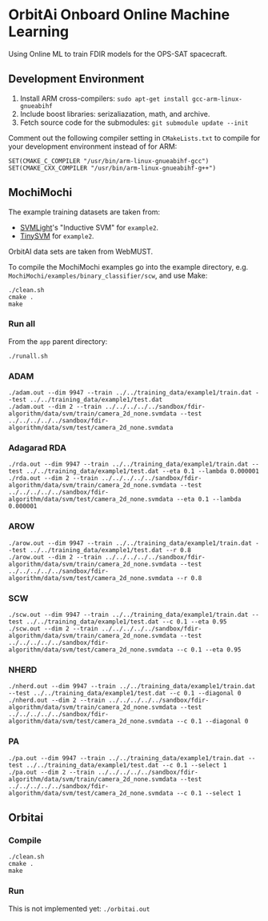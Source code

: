 # OrbitAi Onboard Online Machine Learning
Using Online ML to train FDIR models for the OPS-SAT spacecraft.

## Development Environment
1. Install ARM cross-compilers: `sudo apt-get install gcc-arm-linux-gnueabihf`
2. Include boost libraries: serizaliazation, math, and archive.
3. Fetch source code for the submodules: `git submodule update --init`


Comment out the following compiler setting in `CMakeLists.txt` to compile for your development environment instead of for ARM:

```
SET(CMAKE_C_COMPILER "/usr/bin/arm-linux-gnueabihf-gcc")
SET(CMAKE_CXX_COMPILER "/usr/bin/arm-linux-gnueabihf-g++")
```

## MochiMochi
The example training datasets are taken from:
- [SVMLight](http://svmlight.joachims.org/)'s "Inductive SVM" for `example2`.
- [TinySVM](http://chasen.org/~taku/software/TinySVM/) for  `example2`.

OrbitAI data sets are taken from WebMUST.

To compile the MochiMochi examples go into the example directory, e.g. `MochiMochi/examples/binary_classifier/scw`, and use Make:
```
./clean.sh
cmake .
make
```

### Run all
From the `app` parent directory:
```
./runall.sh
```

### ADAM
```
./adam.out --dim 9947 --train ../../training_data/example1/train.dat --test ../../training_data/example1/test.dat
./adam.out --dim 2 --train ../../../../../sandbox/fdir-algorithm/data/svm/train/camera_2d_none.svmdata --test ../../../../../sandbox/fdir-algorithm/data/svm/test/camera_2d_none.svmdata
```

### Adagarad RDA
```
./rda.out --dim 9947 --train ../../training_data/example1/train.dat --test ../../training_data/example1/test.dat --eta 0.1 --lambda 0.000001
./rda.out --dim 2 --train ../../../../../sandbox/fdir-algorithm/data/svm/train/camera_2d_none.svmdata --test ../../../../../sandbox/fdir-algorithm/data/svm/test/camera_2d_none.svmdata --eta 0.1 --lambda 0.000001
```

### AROW
```
./arow.out --dim 9947 --train ../../training_data/example1/train.dat --test ../../training_data/example1/test.dat --r 0.8
./arow.out --dim 2 --train ../../../../../sandbox/fdir-algorithm/data/svm/train/camera_2d_none.svmdata --test ../../../../../sandbox/fdir-algorithm/data/svm/test/camera_2d_none.svmdata --r 0.8
```

### SCW
```
./scw.out --dim 9947 --train ../../training_data/example1/train.dat --test ../../training_data/example1/test.dat --c 0.1 --eta 0.95
./scw.out --dim 2 --train ../../../../../sandbox/fdir-algorithm/data/svm/train/camera_2d_none.svmdata --test ../../../../../sandbox/fdir-algorithm/data/svm/test/camera_2d_none.svmdata --c 0.1 --eta 0.95
```

### NHERD
```
./nherd.out --dim 9947 --train ../../training_data/example1/train.dat --test ../../training_data/example1/test.dat --c 0.1 --diagonal 0
./nherd.out --dim 2 --train ../../../../../sandbox/fdir-algorithm/data/svm/train/camera_2d_none.svmdata --test ../../../../../sandbox/fdir-algorithm/data/svm/test/camera_2d_none.svmdata --c 0.1 --diagonal 0
```

### PA
```
./pa.out --dim 9947 --train ../../training_data/example1/train.dat --test ../../training_data/example1/test.dat --c 0.1 --select 1
./pa.out --dim 2 --train ../../../../../sandbox/fdir-algorithm/data/svm/train/camera_2d_none.svmdata --test ../../../../../sandbox/fdir-algorithm/data/svm/test/camera_2d_none.svmdata --c 0.1 --select 1
```

## Orbitai
### Compile
```
./clean.sh
cmake .
make
```

### Run
This is not implemented yet:
`./orbitai.out`
